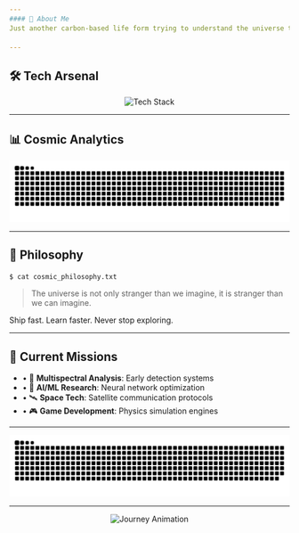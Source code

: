 ```yaml
---
#### 💫 About Me
Just another carbon-based life form trying to understand the universe through code and contemplation. When not debugging the mysteries of the cosmos, I enjoy building things that matter and breaking things that don't.

---
```

## 🛠️ Tech Arsenal
<div align="center">
<img src="https://skillicons.dev/icons?i=python,javascript,typescript,pytorch,tensorflow,docker,linux,git,vscode,github,aws&theme=dark" alt="Tech Stack" />
</div>

---
## 📊 Cosmic Analytics
<div align="center">
<img src="https://raw.githubusercontent.com/Platane/snk/output/github-contribution-grid-snake-dark.svg" alt="Neural Network Animation" />
</div>

---
## 🌟 Philosophy
```bash
$ cat cosmic_philosophy.txt
```
> The universe is not only stranger than we imagine,
> it is stranger than we can imagine.

Ship fast. Learn faster. Never stop exploring.

---
## 🚀 Current Missions
- • 🔬 **Multispectral Analysis**: Early detection systems
- • 🤖 **AI/ML Research**: Neural network optimization  
- • 🛰️ **Space Tech**: Satellite communication protocols
- • 🎮 **Game Development**: Physics simulation engines

---
<div align="center">
<img src="https://raw.githubusercontent.com/Platane/snk/output/github-contribution-grid-snake.svg" alt="Contribution Snake Animation" />
</div>

---
<div align="center">
<img src="https://readme-typing-svg.herokuapp.com?font=Fira+Code&weight=500&size=22&pause=1000&color=58A6FF&center=true&vCenter=true&width=435&lines=The+Journey+Continues...;Ad+Astra+Per+Aspera;🚀+Exploring+New+Frontiers+🚀;✨+To+The+Stars+✨" alt="Journey Animation" />
</div>
